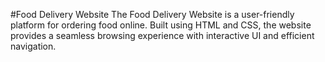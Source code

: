 #Food Delivery Website
The Food Delivery Website is a user-friendly platform for ordering food online. Built using HTML and CSS, the website provides a seamless browsing experience with interactive UI and efficient navigation.
